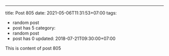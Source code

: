 ---
title: Post 805
date: 2021-05-06T11:31:53+07:00
tags:
  - random post
  - post has 5
category:
  - random post
  - post has 0
updated: 2018-07-21T09:30:00+07:00

This is content of post 805